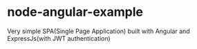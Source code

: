 # node-angular-example

Very simple SPA(Single Page Application) built with Angular and ExpressJs(with JWT authentication)
